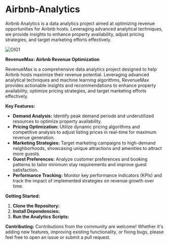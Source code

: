 # Airbnb-Analytics
Airbnb Analytics is a data analytics project aimed at optimizing revenue opportunities for Airbnb hosts. Leveraging advanced analytical techniques, we provide insights to enhance property availability, adjust pricing strategies, and target marketing efforts effectively.



![OIG1](https://github.com/cphoenix-07/Airbnb-Analytics/assets/71826054/d5b38570-32c7-42e8-b7e7-c01a389a7aac)



**RevenueMax: Airbnb Revenue Optimization**

RevenueMax is a comprehensive data analytics project designed to help Airbnb hosts maximize their revenue potential. Leveraging advanced analytical techniques and machine learning algorithms, RevenueMax provides actionable insights and recommendations to enhance property availability, optimize pricing strategies, and target marketing efforts effectively.

**Key Features:**
- **Demand Analysis:** Identify peak demand periods and underutilized resources to optimize property availability.
- **Pricing Optimization:** Utilize dynamic pricing algorithms and competitive analysis to adjust listing prices in real-time for maximum revenue generation.
- **Marketing Strategies:** Target marketing campaigns to high-demand neighborhoods, showcasing unique attractions and amenities to attract more guests.
- **Guest Preferences:** Analyze customer preferences and booking patterns to tailor minimum stay requirements and improve guest satisfaction.
- **Performance Tracking:** Monitor key performance indicators (KPIs) and track the impact of implemented strategies on revenue growth over time.

**Getting Started:**
1. **Clone the Repository:** 
2. **Install Dependencies:** 
3. **Run the Analytics Scripts:** 

**Contributing:**
Contributions from the community are welcome! Whether it's adding new features, improving existing functionality, or fixing bugs, please feel free to open an issue or submit a pull request.


